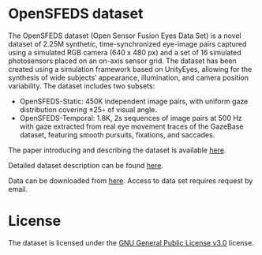 # OpenSFEDS dataset

The OpenSFEDS dataset (Open Sensor Fusion Eyes Data Set) is a novel dataset of 2.25M synthetic, time-synchronized eye-image pairs captured using a simulated RGB camera (640 x 480 px) and a set of 16 simulated photosensors placed on an on-axis sensor grid. The dataset has been created using a simulation framework based on UnityEyes, allowing for the synthesis of wide subjects’ appearance, illumination, and camera position variability. 
The dataset includes two subsets:
- OpenSFEDS-Static: 450K independent image pairs, with uniform gaze distribution covering ±25◦ of visual angle.
- OpenSFEDS-Temporal: 1.8K, 2s sequences of image pairs at 500 Hz with gaze extracted from real eye movement traces of the GazeBase dataset, featuring smooth pursuits, fixations, and saccades.

The paper introducing and describing the dataset is available [here](https://dl.acm.org/doi/abs/10.1145/3588015.3588407).

Detailed dataset description can be found <a href="dataset description.pdf">here</a>.

Data can be downloaded from [here](https://www.dropbox.com/home/StaticUnityEyesFusionV2_/OpenSFEDS). Access to data set requires request by email.

# License
The dataset is licensed under the <a href="LICENSE">GNU General Public License v3.0</a> license.
